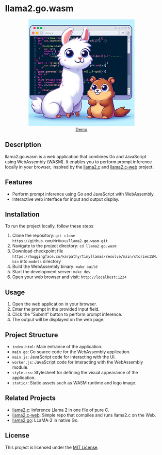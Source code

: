 # llama2.go.wasm

<p align="center">
  <img src="https://github.com/MrHuxu/llama2.go.wasm/blob/master/static/logo.jpeg" alt="drawing" width="350"/>
  <br>
  <a href="https://llama2.xhu.me" target="_blank">Demo</a>
</p>

## Description

llama2.go.wasm is a web application that combines Go and JavaScript using WebAssembly (WASM). It enables you to perform prompt inference locally in your browser, inspired by the [llama2.c](https://github.com/karpathy/llama2.c) and [llama2.c-web](https://github.com/dmarcos/llama2.c-web) project.

## Features

- Perform prompt inference using Go and JavaScript with WebAssembly.
- Interactive web interface for input and output display.

## Installation

To run the project locally, follow these steps:

1. Clone the repository: `git clone https://github.com/MrHuxu/llama2.go.wasm.git`
2. Navigate to the project directory: `cd llama2.go.wasm`
3. Download checkpoint file `https://huggingface.co/karpathy/tinyllamas/resolve/main/stories15M.bin` into `models` directory
4. Build the WebAssembly binary: `make build`
5. Start the development server: `make dev`
6. Open your web browser and visit: `http://localhost:1234`

## Usage

1. Open the web application in your browser.
2. Enter the prompt in the provided input field.
3. Click the "Submit" button to perform prompt inference.
4. The output will be displayed on the web page.

## Project Structure

- `index.html`: Main entrance of the application.
- `main.go`: Go source code for the WebAssembly application.
- `main.js`: JavaScript code for interacting with the UI.
- `worker.js`: JavaScript code for interacting with the WebAssembly module.
- `style.css`: Stylesheet for defining the visual appearance of the application.
- `static/`: Static assets such as WASM runtime and logo image.

## Related Projects

- [llama2.c](https://github.com/karpathy/llama2.c): Inference Llama 2 in one file of pure C.
- [llama2.c-web](https://github.com/dmarcos/llama2.c-web): Simple repo that compiles and runs llama2.c on the Web.
- [llama2.go](https://github.com/nikolaydubina/llama2.go): LLaMA-2 in native Go.

## License

This project is licensed under the [MIT License](LICENSE).
